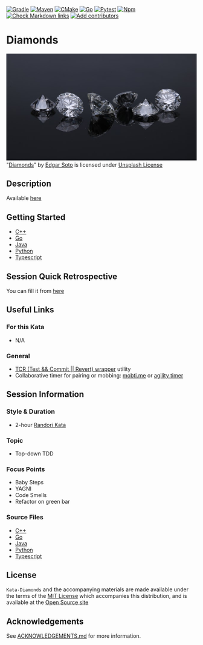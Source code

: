 [![Gradle](https://github.com/murex/Kata-Diamonds/actions/workflows/gradle.yml/badge.svg)](https://github.com/murex/Kata-Diamonds/actions/workflows/gradle.yml)
[![Maven](https://github.com/murex/Kata-Diamonds/actions/workflows/maven.yml/badge.svg)](https://github.com/murex/Kata-Diamonds/actions/workflows/maven.yml)
[![CMake](https://github.com/murex/Kata-Diamonds/actions/workflows/cmake.yml/badge.svg)](https://github.com/murex/Kata-Diamonds/actions/workflows/cmake.yml)
[![Go](https://github.com/murex/Kata-Diamonds/actions/workflows/go.yml/badge.svg)](https://github.com/murex/Kata-Diamonds/actions/workflows/go.yml)
[![Pytest](https://github.com/murex/Kata-Diamonds/actions/workflows/pytest.yml/badge.svg)](https://github.com/murex/Kata-Diamonds/actions/workflows/pytest.yml)
[![Npm](https://github.com/murex/Kata-Diamonds/actions/workflows/npm.yml/badge.svg)](https://github.com/murex/Kata-Diamonds/actions/workflows/npm.yml)
[![Check Markdown links](https://github.com/murex/Kata-Diamonds/actions/workflows/markdown-link-check.yml/badge.svg)](https://github.com/murex/Kata-Diamonds/actions/workflows/markdown-link-check.yml)
[![Add contributors](https://github.com/murex/Kata-Diamonds/actions/workflows/contributors.yml/badge.svg)](https://github.com/murex/Kata-Diamonds/actions/workflows/contributors.yml)

# Diamonds

![Diamonds](images/Diamonds.jpg) <br>
"[Diamonds](https://unsplash.com/photos/gb0BZGae1Nk)" by [Edgar Soto](https://unsplash.com/@edgardo1987) is licensed under [Unsplash License](https://unsplash.com/license)

## Description

Available [here](https://codingdojo.org/kata/Diamond/)

## Getting Started

- [C++](cpp/GETTING_STARTED.md)
- [Go](go/GETTING_STARTED.md)
- [Java](java/GETTING_STARTED.md)
- [Python](python/GETTING_STARTED.md)
- [Typescript](typescript/GETTING_STARTED.md)

## Session Quick Retrospective

You can fill it from [here](QuickRetrospective.md)

## Useful Links

### For this Kata

- N/A

### General

- [TCR (Test && Commit || Revert) wrapper](tcr/TCR.md) utility
- Collaborative timer for pairing or mobbing:
  [mobti.me](https://mobti.me/)
  or [agility timer](https://agility.jahed.dev/)

## Session Information

### Style & Duration

- 2-hour [Randori Kata](doc/RandoriKata.md)

### Topic

- Top-down TDD

### Focus Points

- Baby Steps
- YAGNI
- Code Smells
- Refactor on green bar

### Source Files

- [C++](cpp)
- [Go](go)
- [Java](java)
- [Python](python)
- [Typescript](typescript)

## License

`Kata-Diamonds` and the accompanying materials are made available
under the terms of the [MIT License](LICENSE.md) which accompanies this
distribution, and is available at the [Open Source site](https://opensource.org/licenses/MIT)

## Acknowledgements

See [ACKNOWLEDGEMENTS.md](ACKNOWLEDGEMENTS.md) for more information.
